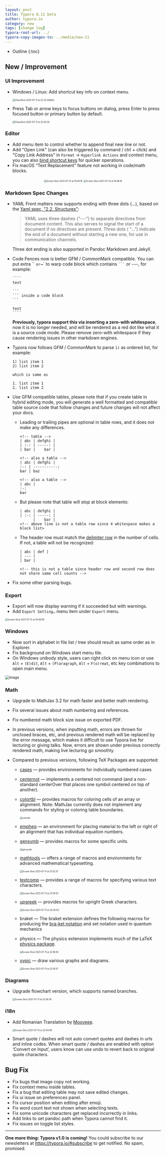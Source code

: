 ```yaml
---
layout: post
title: Typora 0.11 beta
author: typora.io
category: new
tags: [change log]
typora-root-url: ../
typora-copy-images-to: ../media/new-11
---
```


* Outline
{:toc}

## New / Improvement

### UI Improvement

- Windows / Linux: Add shortcut key info on context menu.

  <img src="/media/new-11/CleanShot 2021-07-11 at 22.22.44@2x.png" alt="CleanShot 2021-07-11 at 22.22.44@2x" style="zoom:50%;" />

- Press Tab or arrow keys to focus buttons on dialog, press Enter to press focused button or primary button by default.

  <img src="/media/new-11/CleanShot 2021-07-11 at 22.40.32.gif" alt="CleanShot 2021-07-11 at 22.40.32" style="zoom:50%;" />

### Editor

- Add menu item to control whether to append final new line or not.
- Add "Open Link" (can also be triggered by command / ctrl + click) and "Copy Link Address" in `Format` → `Hyperlink Actions` and context menu, you can also [bind shortcut keys](https://support.typora.io/Shortcut-Keys/#change-shortcut-keys) for quicker operations.
- Fix macOS “Text Replacement” feature not working in code/math blocks.

<div style="text-align:center;">
  <img src="/media/new-11/Screen Shot 2021-07-12 at 19.45.18.png" alt="Screen Shot 2021-07-12 at 19.45.18" style="zoom:50%;" /> 
  <img src="/media/new-11/Screen Shot 2021-07-12 at 19.46.18.png" alt="Screen Shot 2021-07-12 at 19.46.18" style="zoom:50%;" />
</div>



### Markdown Spec Changes

- YAML Front matters now supports ending with three dots (…), based on the [Yaml spec, "2.2. Structures"](https://yaml.org/spec/1.2/spec.html#Preview):

  > YAML uses three dashes (“---”) to separate directives from document content. This also serves to signal the start of a document if no directives are present. Three dots ( “...”) indicate the end of a document without starting a new one, for use in communication channels.

  Three dot ending is also supported in Pandoc Markdown and Jekyll.

- Code Fences now is better GFM / CommonMark compatible. You can put extra `` ` or `~` to warp code block which contains <code>```</code> or <code>~~~</code>, for example:

  `````gfm
  ````
  text
  
  ```
  ``` inside a code block
  ```
  
  text
  ````
  `````

  **Previously, typora support this via inserting a zero-with whitespace**, now it is no longer needed, and will be rendered as a red dot like what it is a source code mode. Please remove zero-with whitespace if they cause rendering issues in other markdown engines.

- Typora now follows GFM / CommonMark to parse `1)` as ordered list, for example:

  ```gfm
  1) list item 1
  2) list item 2
  
  which is same as
  
  1. list item 1
  2. list item 2
  ```

- Use GFM compatible tables, please note that if you create table in hybrid editing mode, you will generate a well formatted and compatible table source code that follow changes and future changes will not affect your docs.

  - Leading or trailing pipes are optional in table rows, and it does not make any differences.

    ```gfm
    <!-- table -->
    | abc | defghi |
    | :-: | -----: |
    | bar |    bar |
    
    <!-- also a table -->
    | abc | defghi |
    :-: | -----------:
    bar | baz
    
    <!-- also a table -->
    | abc |
    :-:
    bar
    ```

  - But please note that table will stop at block elements:

    ```gfm
    | abc | defghi |
    | :-: | -----: |
          |    bar |
    <!-- above line is not a table row since 4 whitespace makes a block list>
    ```

  - The header row must match the [delimiter row](https://github.github.com/gfm/#delimiter-row) in the number of cells. If not, a table will not be recognized:

    ```gfm
    | abc | def |
    | --- |
    | bar |
    
    <!-- this is not a table since header row and second row does not share same cell counts -->
    ```

- Fix some other parsing bugs.

### Export

- Export will now display warning if it succeeded but with warnings.
- Add `Export Setting…` menu item under `Export` menu.

<img src="/media/new-11/Screen Shot 2021-07-12 at 19.49.09.png" alt="Screen Shot 2021-07-12 at 19.49.09" style="zoom:50%;" />

### Windows

- Now sort in alphabet in file list / tree should result as same order as in Explorer.
- Fix background on Windows start menu tile.
- On Windows unibody style, users can right click on menu icon or use `Alt` + `(E)dit`, `Alt` + `(P)aragraph`, `Alt` + `F(o)rmat`, etc key combinations to open main menu.

<img src="/media/new-11/image.png" alt="image" style="zoom: 80%;" />

### Math

- Upgrade to MathJax 3.2 for math faster and better math rendering.

- Fix several issues about math numbering and references.

- Fix numbered math block size issue on exported PDF.

- In previous versions, when inputting math, errors are thrown for unclosed braces, etc, and previous rendered math will be replaced by the error message, which makes it difficult to use Typora live for lecturing or giving talks. Now, errors are shown under previous correctly rendered math, making live lecturing go smoothly.

- Compared to previous versions, following TeX Packages are supported:

  - [cases](https://www.ctan.org/pkg/cases) — provides environments for individually numbered cases

  - [centernot](https://www.ctan.org/pkg/centernot) — implements a centered not command (and a non-standard centerOver that places one symbol centered on top of another).

  - [colortbl](http://docs.mathjax.org/en/latest/input/tex/extensions/colortbl.html#tex-colortbl) — provides macros for coloring cells of an array or alignment. Note: MathJax currently does not implement any commands for styling or coloring table boundaries.

    <img src="/media/new-11/colortbl.png" alt="colortbl" style="zoom:50%;" />

  - [empheq](http://docs.mathjax.org/en/latest/input/tex/extensions/empheq.html#tex-empheq) — an environment for placing material to the left or right of an alignment that has individual equation numbers.

  - [gensymb](http://docs.mathjax.org/en/latest/input/tex/extensions/gensymb.html#tex-gensymb) — provides macros for some specific units.

    <img src="/media/new-11/gensymb.png" alt="gensymb" style="zoom:50%;" />

  - [mathtools](https://www.ctan.org/pkg/mathtools) — offers a range of macros and environments for advanced mathematical typesetting.

    <img src="/media/new-11/Screen Shot 2021-07-11 at 21.52.57.png" alt="Screen Shot 2021-07-11 at 21.52.57" style="zoom:50%;" />

  - [textcomp](http://docs.mathjax.org/en/latest/input/tex/extensions/textcomp.html#tex-textcomp) — provides a range of macros for specifying various text characters.

    <img src="/media/new-11/Screen Shot 2021-07-11 at 21.59.53.png" alt="Screen Shot 2021-07-11 at 21.59.53" style="zoom:50%;" />

  - [upgreek](http://docs.mathjax.org/en/latest/input/tex/extensions/upgreek.html#tex-upgreek) — provides macros for upright Greek characters.

    <img src="/media/new-11/Screen Shot 2021-07-11 at 22.00.50.png" alt="Screen Shot 2021-07-11 at 22.00.50" style="zoom:50%;" />

  - braket — The braket extension defines the following macros for producing the [bra-ket notation](https://en.wikipedia.org/wiki/Bra–ket_notation) and set notation used in quantum mechanics

  - physics — The physics extension implements much of the LaTeX [physics package](https://ctan.org/pkg/physics?lang=en).

    <img src="/media/new-11/Screen Shot 2021-07-11 at 22.16.09.png" alt="Screen Shot 2021-07-11 at 22.16.09" style="zoom:50%;" />

  - [xypic](https://github.com/sonoisa/XyJax-v3) — draw various graphs and diagrams.

    <img src="/media/new-11/Screen Shot 2021-07-11 at 22.18.57.png" alt="Screen Shot 2021-07-11 at 22.18.57" style="zoom:50%;" />

### Diagrams

- Upgrade flowchart version, which supports named branches.

  <img src="/media/new-11/Screen Shot 2021-07-11 at 22.58.39.png" alt="Screen Shot 2021-07-11 at 22.58.39" style="zoom:50%;" />

### i18n

- Add Romanian Translation by [Mooyeee](https://github.com/Mooyeee).

  <img src="/media/new-11/Screen Shot 2021-07-12 at 22.54.09.png" alt="Screen Shot 2021-07-12 at 22.54.09" style="zoom:50%;" />

- Smart quote / dashes will not auto convert quotes and dashes in urls and inline codes. When smart quote / dashes are enabled with option ‘Convert on Input’, users know can use undo to revert back to original quote characters.



## Bug Fix

- Fix bugs that image copy not working.
- Fix context menu inside tables.
- Fix a bug that editing table may not save edited changes.
- Fix ui issue on preferences panel.
- Fix cursor position when editing after emoji.
- Fix word count text not shown when selecting texts.
- Fix some unicode characters get replaced incorrectly in links.
- Add links to set pandoc path when Typora cannot find it.
- Fix issues on toggle list styles.

---

**One more thing: Typora v1.0 is coming!** You could subscribe to our newsletters at <https://typora.io/#subscribe> to get notified. No spam, promised.

